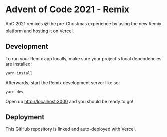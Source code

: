 # Advent of Code 2021 - Remix

AoC 2021 remixes :cd: the pre-Christmas experience by using the new Remix platform and hosting it on Vercel.

## Development

To run your Remix app locally, make sure your project's local dependencies are installed:

```sh
yarn install
```

Afterwards, start the Remix development server like so:

```sh
yarn dev
```

Open up <http://localhost:3000> and you should be ready to go!

## Deployment

This GitHub repository is linked and auto-deployed with Vercel.
